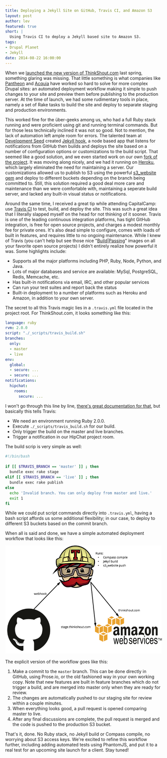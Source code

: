```yaml
---
title: Deploying a Jekyll Site on GitHub, Travis CI, and Amazon S3
layout: post
author: lev
featured: true
short: |
  Using Travis CI to deploy a Jekyll based site to Amazon S3.
tags:
- Drupal Planet
- Jekyll
date: 2014-08-22 16:00:00
---
```


When we [launched the new version of ThinkShout.com](http://thinkshout.com/blog/2014/03/technology-behind-thinkshout/) last spring, something glaring was missing. That little something is what companies like [Pantheon](https://getpantheon.com) and [Acquia](https://www.acquia.com/products-services/acquia-cloud) have worked so hard to solve for more complex Drupal sites: an automated deployment workflow making it simple to push changes to your site and preview them before publishing to the production server. At the time of launch, we had some rudimentary tools in place, namely a set of Rake tasks to build the site and deploy to separate staging and production environments.

This worked fine for the über-geeks among us, who had a full Ruby stack running and were proficient using git and running terminal commands. But for those less technically inclined it was not so good. Not to mention, the lack of automation left ample room for errors. The talented team at [Development Seed](http://www.developmentseed.org/) created [Jekyll hook](https://github.com/developmentseed/jekyll-hook), a node based app that listens for notifications from GitHub then builds and deploys the site based on a number of configuration options or customizations to the build script. That seemed like a good solution, and we even started work on our own [fork of the project](https://github.com/thinkshout/jekyll-hook). It was moving along nicely, and we had it running on [Heroku](http://heroku.com), which largely eliminated the need for maintaining a server. Our customizations allowed us to publish to S3 using the powerful [s3_website gem](https://github.com/laurilehmijoki/s3_website) and deploy to different buckets depending on the branch being committed to. Still, this solution required a good deal more care and maintenance than we were comfortable with, maintaining a seperate build server, and lacked any built-in visual status or notifications.

Around the same time, I received a great tip while attending CapitalCamp: use [Travis CI](http://travis-ci.org) to test, build, and deploy the site. This was such a great idea that I literally slapped myself on the head for not thinking of it sooner. Travis is one of the leading continuous integration platforms, has tight GitHub integration, is free for open source projects, and charges a modest monthly fee for private ones. It's also dead simple to configure, comes with loads of built in features, and requires little to no ongoing maintenance. While I knew of Travis (you can't help but see those nice "[Build|Passing](https://api.travis-ci.org/travis-ci/travis-web.svg?branch=master)" images on all your favorite open source projects) I didn't entirely realize how powerful it was. Some highlights include:

* Supports all the major platforms including PHP, Ruby, Node, Python, and Java.
* Lots of major databases and service are available: MySql, PostgreSQL, Redis, Memcache, etc.
* Has built-in notifications via email, IRC, and other popular services
* Can run your test suites and report back the status
* Built-in deployment to a number of platforms such as Heroku and Amazon, in addition to your own server.

The secret to all this Travis magic lies in a `.travis.yml` file located in the project root. For ThinkShout.com, it looks something like this:

```yaml
language: ruby
rvm: 2.0.0
script: "./_scripts/travis_build.sh"
branches:
  only:
  - master
  - live
env:
  global:
  - secure: ...
  - secure: ...
notifications:
  hipchat:
    rooms:
      secure: ...
```

I won't go through this line by line, [there's great documentation for that](http://docs.travis-ci.com/user/build-configuration/), but basically this tells Travis:

* We need an environment running Ruby 2.0.0.
* Execute `./_scripts/travis_build.sh` for our build.
* Only trigger the build on the master and live branches.
* Trigger a notification in our HipChat project room.

The build scrip is very simple as well:

```bash
#!/bin/bash

if [[ $TRAVIS_BRANCH == 'master' ]] ; then
  bundle exec rake stage
elif [[ $TRAVIS_BRANCH == 'live' ]] ; then
  bundle exec rake publish
else
  echo 'Invalid branch. You can only deploy from master and live.'
  exit 1
fi
```

While we could put script commands directly into `.travis.yml`, having a bash script affords us some additional flexibility; in our case, to deploy to different S3 buckets based on the commit branch.

When all is said and done, we have a simple automated deployment workflow that looks like this:

![deployment workflow](/assets/images/blog/jekyll-travis-s3.png)

The explicit version of the workflow goes like this:

1. Make a commit to the `master` branch. This can be done directly in GitHub, using Prose.io, or the old fashioned way in your own working copy. Note that new features are built in feature branches which do not trigger a build, and are merged into master only when they are ready for review.
2. The changes are automatically pushed to our staging site for review within a couple minutes.
3. When everything looks good, a pull request is opened comparing master to live.
4. After any final discussions are complete, the pull request is merged and the code is pushed to the production S3 bucket.

That's it, done. No Ruby stack, no Jekyll build or Compass compile, no worrying about S3 access keys. We're excited to refine this workflow further, including adding automated tests using PhantomJS, and put it to a real test for an upcoming site launch for a client. Stay tuned!
